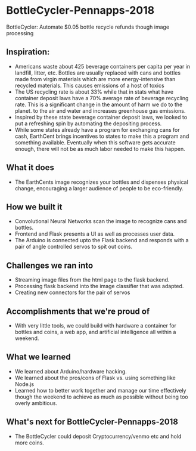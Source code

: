 # BottleCycler-Pennapps-2018
BottleCycler:  Automate $0.05 bottle recycle refunds though image processing

## Inspiration:
* Americans waste about 425 beverage containers per capita per year 
	in landfill, litter, etc. Bottles are usually replaced with cans and 
	bottles made from virgin materials which are more energy-intensive 
	than recycled materials. This causes emissions of a host of toxics 
* The US recycling rate is about 33% while that in stats what have 
	container deposit laws have a 70% average rate of beverage 
	recycling rate. This is a significant change in the amount of harm 
	we do to the planet. 
	to the air and water and increases greenhouse gas emissions. 
* Inspired by these state beverage container deposit laws, we looked to put a refreshing spin by automating the depositing process.
* While some states already have a program for exchanging cans for 
	cash, EarthCent brings incentives to states to make this a 
	program and something available. Eventually when this software 
	gets accurate enough, there will not be as much labor needed to 
	make this happen.
## What it does
* The EarthCents image recognizes your bottles and dispenses physical change, encouraging a larger audience of people to be eco-friendly.
## How we built it
* Convolutional Neural Networks scan the image to recognize cans and bottles.
* Frontend and Flask presents a UI as well as processes user data.
* The Arduino is connected upto the Flask backend and responds with a pair of angle controlled servos to spit out coins.
## Challenges we ran into
* Streaming image files from the html page to the flask backend.
* Processing flask backend into the image classifier that was adapted.
* Creating new connectors for the pair of servos
## Accomplishments that we're proud of
* With very little tools, we could build with hardware a container for bottles and coins, a web app, and artificial intelligence all within a weekend.
## What we learned
* We learned about Arduino/hardware hacking.
* We learned about the pros/cons of Flask vs. using something like Node.js
* Learned how to better work together and manage our time effectively though the weekend to achieve as much as possible without being too overly ambitious.
## What's next for BottleCycler-Pennapps-2018
* The BottleCycler could deposit Cryptocurrency/venmo etc and hold more coins.
